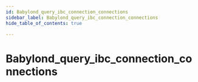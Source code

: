 ```yaml
---
id: Babylond_query_ibc_connection_connections
sidebar_label: Babylond_query_ibc_connection_connections
hide_table_of_contents: true

---
```


# Babylond_query_ibc_connection_connections